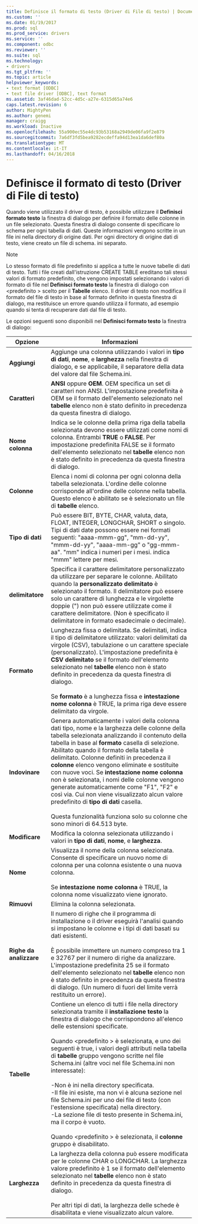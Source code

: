 ```yaml
---
title: Definisce il formato di testo (Driver di File di testo) | Documenti Microsoft
ms.custom: ''
ms.date: 01/19/2017
ms.prod: sql
ms.prod_service: drivers
ms.service: ''
ms.component: odbc
ms.reviewer: ''
ms.suite: sql
ms.technology:
- drivers
ms.tgt_pltfrm: ''
ms.topic: article
helpviewer_keywords:
- text format [ODBC]
- text file driver [ODBC], text format
ms.assetid: 3af46dad-52cc-4d5c-a27e-6315d65a74e6
caps.latest.revision: 6
author: MightyPen
ms.author: genemi
manager: craigg
ms.workload: Inactive
ms.openlocfilehash: 55a900ec55e4dc93b53168a2949de06fa9f2e879
ms.sourcegitcommit: 7a6df3fd5bea9282ecdeffa94d13ea1da6def80a
ms.translationtype: MT
ms.contentlocale: it-IT
ms.lasthandoff: 04/16/2018
---
```

# <a name="defining-text-format-text-file-driver"></a>Definisce il formato di testo (Driver di File di testo)
Quando viene utilizzato il driver di testo, è possibile utilizzare il **Definisci formato testo** la finestra di dialogo per definire il formato delle colonne in un file selezionato. Questa finestra di dialogo consente di specificare lo schema per ogni tabella di dati. Queste informazioni vengono scritte in un file ini nella directory di origine dati. Per ogni directory di origine dati di testo, viene creato un file di schema. ini separato.  
  
> [!NOTE]  
>  Lo stesso formato di file predefinito si applica a tutte le nuove tabelle di dati di testo. Tutti i file creati dall'istruzione CREATE TABLE ereditano tali stessi valori di formato predefinito, che vengono impostati selezionando i valori di formato di file nel **Definisci formato testo** la finestra di dialogo con \<predefinito > scelto per il **Tabelle** elenco. Il driver di testo non modifica il formato del file di testo in base al formato definito in questa finestra di dialogo, ma restituisce un errore quando utilizza il formato, ad esempio quando si tenta di recuperare dati dal file di testo.  
  
 Le opzioni seguenti sono disponibili nel **Definisci formato testo** la finestra di dialogo:  
  
|Opzione|Informazioni|  
|------------|-----------------|  
|**Aggiungi**|Aggiunge una colonna utilizzando i valori in **tipo di dati**, **nome**, e **larghezza** nella finestra di dialogo, e se applicabile, il separatore della data del valore dal file Schema.ini.|  
|**Caratteri**|**ANSI** oppure **OEM**. OEM specifica un set di caratteri non ANSI. L'impostazione predefinita è OEM se il formato dell'elemento selezionato nel **tabelle** elenco non è stato definito in precedenza da questa finestra di dialogo.|  
|**Nome colonna**|Indica se le colonne della prima riga della tabella selezionata devono essere utilizzati come nomi di colonna. Entrambi **TRUE** o **FALSE**. Per impostazione predefinita FALSE se il formato dell'elemento selezionato nel **tabelle** elenco non è stato definito in precedenza da questa finestra di dialogo.|  
|**Colonne**|Elenca i nomi di colonna per ogni colonna della tabella selezionata. L'ordine delle colonne corrisponde all'ordine delle colonne nella tabella. Questo elenco è abilitato se è selezionato un file di **tabelle** elenco.|  
|**Tipo di dati**|Può essere BIT, BYTE, CHAR, valuta, data, FLOAT, INTEGER, LONGCHAR, SHORT o singolo. Tipi di dati date possono essere nei formati seguenti: "aaaa-mmm-gg", "mm-dd-yy", "mmm-dd-yy", "aaaa-mm-gg" o "gg-mmm-aa". "mm" indica i numeri per i mesi. indica "mmm" lettere per mesi.|  
|**delimitatore**|Specifica il carattere delimitatore personalizzato da utilizzare per separare le colonne. Abilitato quando la **personalizzato delimitato** è selezionato il formato. Il delimitatore può essere solo un carattere di lunghezza e le virgolette doppie (") non può essere utilizzate come il carattere delimitatore. (Non è specificato il delimitatore in formato esadecimale o decimale).|  
|**Formato**|Lunghezza fissa o delimitata. Se delimitati, indica il tipo di delimitatore utilizzato: valori delimitati da virgole (CSV), tabulazione o un carattere speciale (personalizzato). L'impostazione predefinita è **CSV delimitato** se il formato dell'elemento selezionato nel **tabelle** elenco non è stato definito in precedenza da questa finestra di dialogo.<br /><br /> Se **formato** è a lunghezza fissa e **intestazione nome colonna** è TRUE, la prima riga deve essere delimitato da virgole.|  
|**Indovinare**|Genera automaticamente i valori della colonna dati tipo, nome e la larghezza delle colonne della tabella selezionata analizzando il contenuto della tabella in base al **formato** casella di selezione. Abilitato quando il formato della tabella è delimitato. Colonne definiti in precedenza il **colonne** elenco vengono eliminate e sostituite con nuove voci. Se **intestazione nome colonna** non è selezionata, i nomi delle colonne vengono generate automaticamente come "F1", "F2" e così via. Cui non viene visualizzato alcun valore predefinito di **tipo di dati** casella.<br /><br /> Questa funzionalità funziona solo su colonne che sono minori di 64.513 byte.|  
|**Modificare**|Modifica la colonna selezionata utilizzando i valori in **tipo di dati**, **nome**, e **larghezza**.|  
|**Nome**|Visualizza il nome della colonna selezionata. Consente di specificare un nuovo nome di colonna per una colonna esistente o una nuova colonna.<br /><br /> Se **intestazione nome colonna** è TRUE, la colonna nome visualizzato viene ignorato.|  
|**Rimuovi**|Elimina la colonna selezionata.|  
|**Righe da analizzare**|Il numero di righe che il programma di installazione o il driver eseguirà l'analisi quando si impostano le colonne e i tipi di dati basati su dati esistenti.<br /><br /> È possibile immettere un numero compreso tra 1 e 32767 per il numero di righe da analizzare. L'impostazione predefinita 25 se il formato dell'elemento selezionato nel **tabelle** elenco non è stato definito in precedenza da questa finestra di dialogo. (Un numero di fuori del limite verrà restituito un errore).|  
|**Tabelle**|Contiene un elenco di tutti i file nella directory selezionata tramite il **installazione testo** la finestra di dialogo che corrispondono all'elenco delle estensioni specificate.<br /><br /> Quando \<predefinito > è selezionata, e uno dei seguenti è true, i valori degli attributi nella tabella di **tabelle** gruppo vengono scritte nel file Schema.ini (altre voci nel file Schema.ini non interessate):<br /><br /> -Non è ini nella directory specificata.<br />-Il file ini esiste, ma non vi è alcuna sezione nel file Schema.ini per uno dei file di testo (con l'estensione specificata) nella directory.<br />-La sezione file di testo presente in Schema.ini, ma il corpo è vuoto.<br /><br /> Quando \<predefinito > è selezionata, il **colonne** gruppo è disabilitato.|  
|**Larghezza**|La larghezza della colonna può essere modificata per le colonne CHAR o LONGCHAR. La larghezza valore predefinito è 1 se il formato dell'elemento selezionato nel **tabelle** elenco non è stato definito in precedenza da questa finestra di dialogo.<br /><br /> Per altri tipi di dati, la larghezza delle schede è disabilitata e viene visualizzato alcun valore.|
